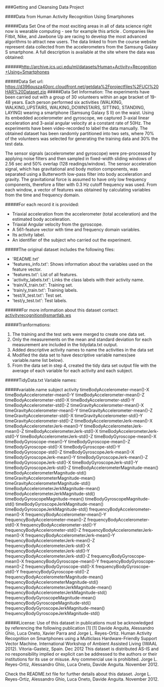 ###Getting and Cleansing Data Project 

####Data from Human Activity Recognition Using Smartphones 

#####Data Set
One of the most exciting areas in all of data science right now is wearable computing - see for example this article . Companies like Fitbit, Nike, and Jawbone Up are racing to develop the most advanced algorithms to attract new users. The data linked to from the course website represent data collected from the accelerometers from the Samsung Galaxy S smartphone. A full description is available at the site where the data was obtained: 

######http://archive.ics.uci.edu/ml/datasets/Human+Activity+Recognition+Using+Smartphones 

#####Data Set url: https://d396qusza40orc.cloudfront.net/getdata%2Fprojectfiles%2FUCI%20HAR%20Dataset.zip
#####Data Set Information:
The experiments have been carried out with a group of 30 volunteers within an age bracket of 19-48 years. Each person performed six activities (WALKING, WALKING_UPSTAIRS, WALKING_DOWNSTAIRS, SITTING, STANDING, LAYING) wearing a smartphone (Samsung Galaxy S II) on the waist. Using its embedded accelerometer and gyroscope, we captured 3-axial linear acceleration and 3-axial angular velocity at a constant rate of 50Hz. The experiments have been video-recorded to label the data manually. The obtained dataset has been randomly partitioned into two sets, where 70% of the volunteers was selected for generating the training data and 30% the test data. 

The sensor signals (accelerometer and gyroscope) were pre-processed by applying noise filters and then sampled in fixed-width sliding windows of 2.56 sec and 50% overlap (128 readings/window). The sensor acceleration signal, which has gravitational and body motion components, was separated using a Butterworth low-pass filter into body acceleration and gravity. The gravitational force is assumed to have only low frequency components, therefore a filter with 0.3 Hz cutoff frequency was used. From each window, a vector of features was obtained by calculating variables from the time and frequency domain.

#####For each record it is provided:
- Triaxial acceleration from the accelerometer (total acceleration) and the estimated body acceleration.
- Triaxial Angular velocity from the gyroscope. 
- A 561-feature vector with time and frequency domain variables. 
- Its activity label. 
- An identifier of the subject who carried out the experiment.

#####The original dataset includes the following files:
- 'README.txt'
- 'features_info.txt': Shows information about the variables used on the feature vector.
- 'features.txt': List of all features.
- 'activity_labels.txt': Links the class labels with their activity name.
- 'train/X_train.txt': Training set.
- 'train/y_train.txt': Training labels.
- 'test/X_test.txt': Test set.
- 'test/y_test.txt': Test labels.

######For more information about this dataset contact: activityrecognition@smartlab.ws

#####Tranformations:
1.	The training and the test sets were merged to create one data set.
2.	Only the measurements on the mean and standard deviation for each measurement are included in the tidydata.txt output.
3.	Added descriptive activity names to name the activities in the data set
4.	Modified the data set to have descriptive variable names(see variable.name list below). 
5.	From the data set in step 4, created the tidy data set output file with the average of each variable for each activity and each subject.

#####TidyData.txt Variable names:

#####variable.name
subject
activity
timeBodyAccelerometer-mean()-X
timeBodyAccelerometer-mean()-Y
timeBodyAccelerometer-mean()-Z
timeBodyAccelerometer-std()-X
timeBodyAccelerometer-std()-Y
timeBodyAccelerometer-std()-Z
timeGravityAccelerometer-mean()-X
timeGravityAccelerometer-mean()-Y
timeGravityAccelerometer-mean()-Z
timeGravityAccelerometer-std()-X
timeGravityAccelerometer-std()-Y
timeGravityAccelerometer-std()-Z
timeBodyAccelerometerJerk-mean()-X
timeBodyAccelerometerJerk-mean()-Y
timeBodyAccelerometerJerk-mean()-Z
timeBodyAccelerometerJerk-std()-X
timeBodyAccelerometerJerk-std()-Y
timeBodyAccelerometerJerk-std()-Z
timeBodyGyroscope-mean()-X
timeBodyGyroscope-mean()-Y
timeBodyGyroscope-mean()-Z
timeBodyGyroscope-std()-X
timeBodyGyroscope-std()-Y
timeBodyGyroscope-std()-Z
timeBodyGyroscopeJerk-mean()-X
timeBodyGyroscopeJerk-mean()-Y
timeBodyGyroscopeJerk-mean()-Z
timeBodyGyroscopeJerk-std()-X
timeBodyGyroscopeJerk-std()-Y
timeBodyGyroscopeJerk-std()-Z
timeBodyAccelerometerMagnitude-mean()
timeBodyAccelerometerMagnitude-std()
timeGravityAccelerometerMagnitude-mean()
timeGravityAccelerometerMagnitude-std()
timeBodyAccelerometerJerkMagnitude-mean()
timeBodyAccelerometerJerkMagnitude-std()
timeBodyGyroscopeMagnitude-mean()
timeBodyGyroscopeMagnitude-std()
timeBodyGyroscopeJerkMagnitude-mean()
timeBodyGyroscopeJerkMagnitude-std()
frequencyBodyAccelerometer-mean()-X
frequencyBodyAccelerometer-mean()-Y
frequencyBodyAccelerometer-mean()-Z
frequencyBodyAccelerometer-std()-X
frequencyBodyAccelerometer-std()-Y
frequencyBodyAccelerometer-std()-Z
frequencyBodyAccelerometerJerk-mean()-X
frequencyBodyAccelerometerJerk-mean()-Y
frequencyBodyAccelerometerJerk-mean()-Z
frequencyBodyAccelerometerJerk-std()-X
frequencyBodyAccelerometerJerk-std()-Y
frequencyBodyAccelerometerJerk-std()-Z
frequencyBodyGyroscope-mean()-X
frequencyBodyGyroscope-mean()-Y
frequencyBodyGyroscope-mean()-Z
frequencyBodyGyroscope-std()-X
frequencyBodyGyroscope-std()-Y
frequencyBodyGyroscope-std()-Z
frequencyBodyAccelerometerMagnitude-mean()
frequencyBodyAccelerometerMagnitude-std()
frequencyBodyAccelerometerJerkMagnitude-mean()
frequencyBodyAccelerometerJerkMagnitude-std()
frequencyBodyGyroscopeMagnitude-mean()
frequencyBodyGyroscopeMagnitude-std()
frequencyBodyGyroscopeJerkMagnitude-mean()
frequencyBodyGyroscopeJerkMagnitude-std()

#####License:
Use of this dataset in publications must be acknowledged by referencing the following publication [1] 
[1] Davide Anguita, Alessandro Ghio, Luca Oneto, Xavier Parra and Jorge L. Reyes-Ortiz. Human Activity Recognition on Smartphones using a Multiclass Hardware-Friendly Support Vector Machine. International Workshop of Ambient Assisted Living (IWAAL 2012). Vitoria-Gasteiz, Spain. Dec 2012
This dataset is distributed AS-IS and no responsibility implied or explicit can be addressed to the authors or their institutions for its use or misuse. Any commercial use is prohibited.
Jorge L. Reyes-Ortiz, Alessandro Ghio, Luca Oneto, Davide Anguita. November 2012.

Check the README.txt file for further details about this dataset.
Jorge L. Reyes-Ortiz, Alessandro Ghio, Luca Oneto, Davide Anguita. November 2012.
 
